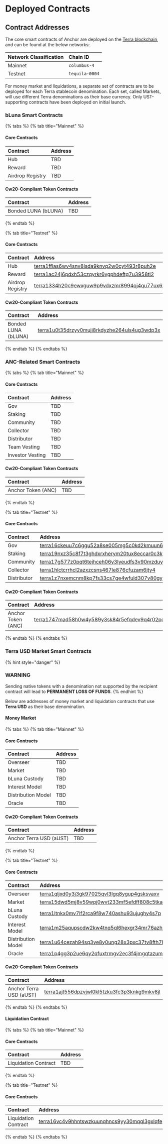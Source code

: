 # Deployed Contracts

## Contract Addresses

The core smart contracts of Anchor are deployed on the [Terra blockchain](https://terra.money/), and can be found at the below networks:

| Network Classification | Chain ID |
| :--- | :--- |
| Mainnet | `columbus-4` |
| Testnet | `tequila-0004` |

For money market and liquidations, a separate set of contracts are to be deployed for each Terra stablecoin denomination. Each set, called Markets, will use different Terra denominations as their base currency. Only UST-supporting contracts have been deployed on initial launch.

### bLuna Smart Contracts

{% tabs %}
{% tab title="Mainnet" %}
#### Core Contracts

| Contract | Address |
| :--- | :--- |
| Hub | TBD |
| Reward | TBD |
| Airdrop Registry | TBD |

#### Cw20-Compliant Token Contracts

| Contract | Address |
| :--- | :--- |
| Bonded LUNA \(bLUNA\) | TBD |
{% endtab %}

{% tab title="Testnet" %}
#### Core Contracts

| Contract | Address |
| :--- | :--- |
| Hub | [terra1fflas6wv4snv8lsda9knvq2w0cyt493r8puh2e](https://finder.terra.money/tequila-0004/address/terra1fflas6wv4snv8lsda9knvq2w0cyt493r8puh2e) |
| Reward | [terra1ac24j6pdxh53czqyrkr6ygphdeftg7u3958tl2](https://finder.terra.money/tequila-0004/address/terra1ac24j6pdxh53czqyrkr6ygphdeftg7u3958tl2) |
| Airdrop Registry | [terra1334h20c9ewxguw9p9vdxzmr8994qj4qu77ux6q](https://finder.terra.money/tequila-0004/address/terra1334h20c9ewxguw9p9vdxzmr8994qj4qu77ux6q) |

#### Cw20-Compliant Token Contracts

| Contract | Address |
| :--- | :--- |
| Bonded LUNA \(bLUNA\) | [terra1u0t35drzyy0mujj8rkdyzhe264uls4ug3wdp3x](https://finder.terra.money/tequila-0004/address/terra1u0t35drzyy0mujj8rkdyzhe264uls4ug3wdp3x) |
{% endtab %}
{% endtabs %}

### ANC-Related Smart Contracts

{% tabs %}
{% tab title="Mainnet" %}
#### Core Contracts

| Contract | Address |
| :--- | :--- |
| Gov | TBD |
| Staking | TBD |
| Community | TBD |
| Collector | TBD |
| Distributor | TBD |
| Team Vesting | TBD |
| Investor Vesting | TBD |

#### Cw20-Compliant Token Contracts

| Contract | Address |
| :--- | :--- |
| Anchor Token \(ANC\) | TBD |
{% endtab %}

{% tab title="Testnet" %}
#### Core Contracts

| Contract | Address |
| :--- | :--- |
| Gov | [terra16ckeuu7c6ggu52a8se005mg5c0kd2kmuun63cu](https://finder.terra.money/tequila-0004/address/terra16ckeuu7c6ggu52a8se005mg5c0kd2kmuun63cu) |
| Staking | [terra19nxz35c8f7t3ghdxrxherym20tux8eccar0c3k](https://finder.terra.money/tequila-0004/address/terra19nxz35c8f7t3ghdxrxherym20tux8eccar0c3k) |
| Community | [terra17g577z0pqt6tejhceh06y3lyeudfs3v90mzduy](https://finder.terra.money/tequila-0004/address/terra17g577z0pqt6tejhceh06y3lyeudfs3v90mzduy) |
| Collector | [terra1hlctcrrhcl2azxzcsns467le876cfuzam6jty4](https://finder.terra.money/tequila-0004/address/terra1hlctcrrhcl2azxzcsns467le876cfuzam6jty4) |
| Distributor | [terra1z7nxemcnm8kp7fs33cs7ge4wfuld307v80gypj](https://finder.terra.money/tequila-0004/address/terra1z7nxemcnm8kp7fs33cs7ge4wfuld307v80gypj) |

#### Cw20-Compliant Token Contracts

| Contract | Address |
| :--- | :--- |
| Anchor Token \(ANC\) | [terra1747mad58h0w4y589y3sk84r5efqdev9q4r02pc](https://finder.terra.money/tequila-0004/address/terra1747mad58h0w4y589y3sk84r5efqdev9q4r02pc) |
{% endtab %}
{% endtabs %}

### Terra USD Market Smart Contracts

{% hint style="danger" %}
### **WARNING**

Sending native tokens with a denomination not supported by the recipient contract will lead to **PERMANENT LOSS OF FUNDS**.
{% endhint %}

Below are addresses of money market and liquidation contracts that use **Terra USD** as their base denomination.

#### Money Market

{% tabs %}
{% tab title="Mainnet" %}
#### Core Contracts

| Contract | Address |
| :--- | :--- |
| Overseer | TBD |
| Market | TBD |
| bLuna Custody | TBD |
| Interest Model | TBD |
| Distribution Model | TBD |
| Oracle | TBD |

#### Cw20-Compliant Token Contracts

| Contract | Address |
| :--- | :--- |
| Anchor Terra USD \(aUST\) | TBD |
{% endtab %}

{% tab title="Testnet" %}
#### Core Contracts

| Contract | Address |
| :--- | :--- |
| Overseer | [terra1qljxd0y3j3gk97025qvl3lgq8ygup4gsksvaxv](https://finder.terra.money/tequila-0004/address/terra1qljxd0y3j3gk97025qvl3lgq8ygup4gsksvaxv) |
| Market | [terra15dwd5mj8v59wpj0wvt233mf5efdff808c5tkal](https://finder.terra.money/tequila-0004/address/terra15dwd5mj8v59wpj0wvt233mf5efdff808c5tkal) |
| bLuna Custody | [terra1ltnkx0mv7lf2rca9f8w740ashu93ujughy4s7p](https://finder.terra.money/tequila-0004/address/terra1ltnkx0mv7lf2rca9f8w740ashu93ujughy4s7p) |
| Interest Model | [terra1m25aqupscdw2kw4tnq5ql6hexgr34mr76azh5x](https://finder.terra.money/tequila-0004/address/terra1m25aqupscdw2kw4tnq5ql6hexgr34mr76azh5x) |
| Distribution Model | [terra1u64cezah94sq3ye8y0ung28x3pxc37tv8fth7h](https://finder.terra.money/tequila-0004/address/terra1u64cezah94sq3ye8y0ung28x3pxc37tv8fth7h) |
| Oracle | [terra1p4gg3p2ue6qy2qfuxtrmgv2ec3f4jmgqtazum8](https://finder.terra.money/tequila-0004/address/terra1p4gg3p2ue6qy2qfuxtrmgv2ec3f4jmgqtazum8) |

#### Cw20-Compliant Token Contracts

| Contract | Address |
| :--- | :--- |
| Anchor Terra USD \(aUST\) | [terra1ajt556dpzvjwl0kl5tzku3fc3p3knkg9mkv8jl](https://finder.terra.money/tequila-0004/address/terra1ajt556dpzvjwl0kl5tzku3fc3p3knkg9mkv8jl) |
{% endtab %}
{% endtabs %}

#### Liquidation Contract

{% tabs %}
{% tab title="Mainnet" %}
#### Core Contracts

| Contract | Address |
| :--- | :--- |
| Liquidation Contract | TBD |
{% endtab %}

{% tab title="Testnet" %}
#### Core Contracts

| Contract | Address |
| :--- | :--- |
| Liquidation Contract | [terra16vc4v9hhntswzkuunqhncs9yy30mqql3gxlqfe](https://finder.terra.money/tequila-0004/address/terra16vc4v9hhntswzkuunqhncs9yy30mqql3gxlqfe) |
{% endtab %}
{% endtabs %}

